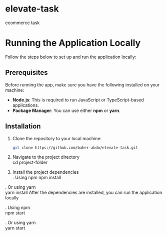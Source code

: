 # elevate-task
ecommerce task
# Running the Application Locally

Follow the steps below to set up and run the application locally:

## Prerequisites

Before running the app, make sure you have the following installed on your machine:

- **Node.js**: This is required to run JavaScript or TypeScript-based applications.
- **Package Manager**: You can use either **npm** or **yarn**.

## Installation

1. Clone the repository to your local machine:
   ```bash
   git clone https://github.com/baher-abdo/elevate-task.git

2. Navigate to the project directory<br>
cd project-folder

3. Install the project dependencies<br>
 . Using npm
 npm install

 . Or using yarn<br>
  yarn install
After the dependencies are installed, you can run the application locally

 . Using npm<br>
 npm start

 . Or using yarn<br>
  yarn start
